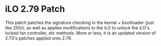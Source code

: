 # iLO 2.79 Patch

This patch patches the signature checking in the kernel + bootloader (just like 250/), as well as applies modifications
to the iLO to unlock the iLO's locked fan controller, etc methods. More or less, it is an updated version of 2.73's patches applied onto 2.79.
